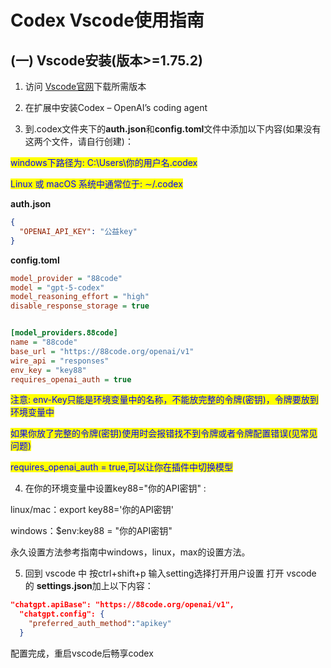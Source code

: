# Codex Vscode使用指南

## (一) Vscode安装(版本>=1.75.2)

1. 访问 [Vscode官网](https://code.visualstudio.com/)下载所需版本

2. 在扩展中安装Codex – OpenAI’s coding agent

3. 到.codex文件夹下的**auth.json**和**config.toml**文件中添加以下内容(如果没有这两个文件，请自行创建)：

<mark style="color:blue;">windows下路径为: C:\Users\你的用户名\.codex</mark>

<mark style="color:blue;">Linux 或 macOS 系统中通常位于: ∼/.codex</mark>

**auth.json**

```json
{
  "OPENAI_API_KEY": "公益key"
}
```

**config.toml**

```ini
model_provider = "88code"
model = "gpt-5-codex"
model_reasoning_effort = "high"
disable_response_storage = true


[model_providers.88code]
name = "88code"
base_url = "https://88code.org/openai/v1"
wire_api = "responses"
env_key = "key88"
requires_openai_auth = true   
```

<mark style="color:blue;">注意:  env-Key只能是环境变量中的名称，不能放完整的令牌(密钥)，令牌要放到环境变量中</mark>

<mark style="color:blue;">如果你放了完整的令牌(密钥)使用时会报错找不到令牌或者令牌配置错误(见常见问题)</mark>

<mark style="color:blue;">requires_openai_auth = true,可以让你在插件中切换模型</mark>

4. 在你的环境变量中设置key88="你的API密钥" :

linux/mac：export key88='你的API密钥'

windows：$env:key88 = "你的API密钥"

永久设置方法参考指南中windows，linux，max的设置方法。

5. 回到 vscode 中
按ctrl+shift+p 输入setting选择打开用户设置
打开 vscode 的 **settings.json**加上以下内容：

```json
"chatgpt.apiBase": "https://88code.org/openai/v1",
  "chatgpt.config": {
    "preferred_auth_method":"apikey"
  }
```
配置完成，重启vscode后畅享codex
